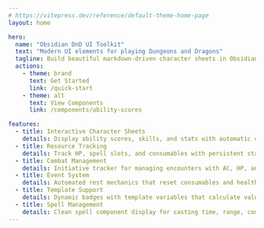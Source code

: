 ```yaml
---
# https://vitepress.dev/reference/default-theme-home-page
layout: home

hero:
  name: "Obsidian DnD UI Toolkit"
  text: "Modern UI elements for playing Dungeons and Dragons"
  tagline: Build beautiful markdown-driven character sheets in Obsidian
  actions:
    - theme: brand
      text: Get Started
      link: /quick-start
    - theme: alt
      text: View Components
      link: /components/ability-scores

features:
  - title: Interactive Character Sheets
    details: Display ability scores, skills, and stats with automatic calculations and beautiful layouts
  - title: Resource Tracking
    details: Track HP, spell slots, and consumables with persistent state storage across sessions
  - title: Combat Management
    details: Initiative tracker for managing encounters with AC, HP, and turn order
  - title: Event System
    details: Automated rest mechanics that reset consumables and health with a single click
  - title: Template Support
    details: Dynamic badges with template variables that calculate values from frontmatter and abilities
  - title: Spell Management
    details: Clean spell component display for casting time, range, components, and duration
---
```

